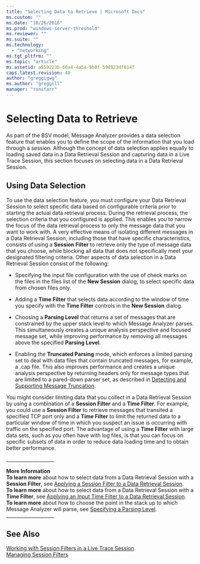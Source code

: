 ```yaml
---
title: "Selecting Data to Retrieve | Microsoft Docs"
ms.custom: ""
ms.date: "10/26/2016"
ms.prod: "windows-server-threshold"
ms.reviewer: ""
ms.suite: ""
ms.technology: 
  - "networking"
ms.tgt_pltfrm: ""
ms.topic: "article"
ms.assetid: a559223b-60a4-4a5a-9b0f-59d923df014f
caps.latest.revision: 40
author: "greggigwg"
ms.author: "greggill"
manager: "ronstarr"
---
```

# Selecting Data to Retrieve
As part of the BSV model, Message Analyzer provides a data selection feature that enables you to define the scope of the information that you load through a session. Although the concept of data selection applies equally to loading saved data in a Data Retrieval Session and capturing data in a Live Trace Session, this section focuses on selecting data in a Data Retrieval Session.  
  
## Using Data Selection  
 To use the data selection feature, you must configure your Data Retrieval Session to select specific data based on configurable criteria prior to starting the actual data retrieval process. During the retrieval process, the selection criteria that you configured is applied. This enables you to narrow the focus of the data retrieval process to only the message data that you want to work with. A very effective means of isolating different messages in a Data Retrieval Session, including those that have specific characteristics, consists of using a **Session Filter** to retrieve only the type of message data that you choose, while blocking all data that does not specifically meet your designated filtering criteria. Other aspects of data selection in a Data Retrieval Session consist of the following:  
  
-   Specifying the input file configuration with the use of check marks on the files in the files list of the **New Session** dialog, to select specific data from chosen files only.  
  
-   Adding a **Time Filter** that selects data according to the window of time you specify with the **Time Filter** controls in the **New Session** dialog.  
  
-   Choosing a **Parsing Level** that returns a set of messages that are constrained by the upper stack level to which Message Analyzer parses. This simultaneously creates a unique analysis perspective and focused message set, while improving performance by removing all messages above the specified **Parsing Level**.  
  
-   Enabling the **Truncated Parsing** mode, which enforces a limited parsing set to deal with data files that contain truncated messages, for example, a .cap file. This also improves performance and creates a unique analysis perspective by returning headers only for message types that are limited to a pared-down parser set, as described in [Detecting and Supporting Message Truncation](detecting-and-supporting-message-truncation.md).  
  
 You might consider limiting data that you collect in a Data Retrieval Session by using a combination of a **Session Filter** and a **Time Filter**. For example, you could use a **Session Filter** to retrieve messages that transited a specified TCP port only and a **Time Filter** to limit the returned data to a particular window of time in which you suspect an issue is occurring with traffic on the specified port. The advantage of using a **Time Filter** with large data sets, such as you often have with log files, is that you can focus on specific subsets of data in order to reduce data loading time and to obtain better performance.  
  
 ___________________\_  
  
 **More Information**   
 **To learn more** about how to select data from a Data Retrieval Session with a **Session Filter**, see [Applying a Session Filter to a Data Retrieval Session](applying-a-session-filter-to-a-data-retrieval-session.md).  
**To learn more** about how to select data from a Data Retrieval Session with a **Time Filter**, see [Applying an Input Time Filter to a Data Retrieval Session](applying-an-input-time-filter-to-a-data-retrieval-session.md).   
**To learn more** about how to choose the point in the stack up to which Message Analyzer will parse, see  [Specifying a Parsing Level](specifying-a-parsing-level.md).  
___________________\_  
  
## See Also  
 [Working with Session Filters in a Live Trace Session](working-with-session-filters-in-a-live-trace-session.md)   
 [Managing Session Filters](managing-session-filters.md)